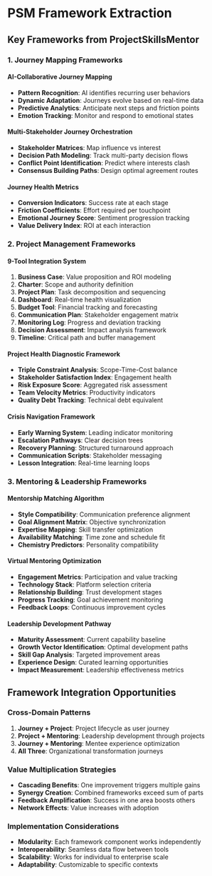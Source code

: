 # PSM Framework Extraction

## Key Frameworks from ProjectSkillsMentor

### 1. Journey Mapping Frameworks

#### AI-Collaborative Journey Mapping
- **Pattern Recognition**: AI identifies recurring user behaviors
- **Dynamic Adaptation**: Journeys evolve based on real-time data
- **Predictive Analytics**: Anticipate next steps and friction points
- **Emotion Tracking**: Monitor and respond to emotional states

#### Multi-Stakeholder Journey Orchestration
- **Stakeholder Matrices**: Map influence vs interest
- **Decision Path Modeling**: Track multi-party decision flows
- **Conflict Point Identification**: Predict where interests clash
- **Consensus Building Paths**: Design optimal agreement routes

#### Journey Health Metrics
- **Conversion Indicators**: Success rate at each stage
- **Friction Coefficients**: Effort required per touchpoint
- **Emotional Journey Score**: Sentiment progression tracking
- **Value Delivery Index**: ROI at each interaction

### 2. Project Management Frameworks

#### 9-Tool Integration System
1. **Business Case**: Value proposition and ROI modeling
2. **Charter**: Scope and authority definition
3. **Project Plan**: Task decomposition and sequencing
4. **Dashboard**: Real-time health visualization
5. **Budget Tool**: Financial tracking and forecasting
6. **Communication Plan**: Stakeholder engagement matrix
7. **Monitoring Log**: Progress and deviation tracking
8. **Decision Assessment**: Impact analysis framework
9. **Timeline**: Critical path and buffer management

#### Project Health Diagnostic Framework
- **Triple Constraint Analysis**: Scope-Time-Cost balance
- **Stakeholder Satisfaction Index**: Engagement health
- **Risk Exposure Score**: Aggregated risk assessment
- **Team Velocity Metrics**: Productivity indicators
- **Quality Debt Tracking**: Technical debt equivalent

#### Crisis Navigation Framework
- **Early Warning System**: Leading indicator monitoring
- **Escalation Pathways**: Clear decision trees
- **Recovery Planning**: Structured turnaround approach
- **Communication Scripts**: Stakeholder messaging
- **Lesson Integration**: Real-time learning loops

### 3. Mentoring & Leadership Frameworks

#### Mentorship Matching Algorithm
- **Style Compatibility**: Communication preference alignment
- **Goal Alignment Matrix**: Objective synchronization
- **Expertise Mapping**: Skill transfer optimization
- **Availability Matching**: Time zone and schedule fit
- **Chemistry Predictors**: Personality compatibility

#### Virtual Mentoring Optimization
- **Engagement Metrics**: Participation and value tracking
- **Technology Stack**: Platform selection criteria
- **Relationship Building**: Trust development stages
- **Progress Tracking**: Goal achievement monitoring
- **Feedback Loops**: Continuous improvement cycles

#### Leadership Development Pathway
- **Maturity Assessment**: Current capability baseline
- **Growth Vector Identification**: Optimal development paths
- **Skill Gap Analysis**: Targeted improvement areas
- **Experience Design**: Curated learning opportunities
- **Impact Measurement**: Leadership effectiveness metrics

## Framework Integration Opportunities

### Cross-Domain Patterns
1. **Journey + Project**: Project lifecycle as user journey
2. **Project + Mentoring**: Leadership development through projects
3. **Journey + Mentoring**: Mentee experience optimization
4. **All Three**: Organizational transformation journeys

### Value Multiplication Strategies
- **Cascading Benefits**: One improvement triggers multiple gains
- **Synergy Creation**: Combined frameworks exceed sum of parts
- **Feedback Amplification**: Success in one area boosts others
- **Network Effects**: Value increases with adoption

### Implementation Considerations
- **Modularity**: Each framework component works independently
- **Interoperability**: Seamless data flow between tools
- **Scalability**: Works for individual to enterprise scale
- **Adaptability**: Customizable to specific contexts